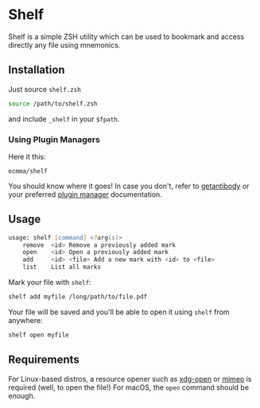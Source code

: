 # Shelf 
Shelf is a simple ZSH utility which can be used to bookmark and access directly any file
using mnemonics.

## Installation
Just source ``shelf.zsh`` 
``` zsh 
source /path/to/shelf.zsh
```
and include ``_shelf`` in your ``$fpath``. 
 
### Using Plugin Managers
Here it this: 
```
ecmma/shelf
```
You should know where it goes! In case you don't, 
refer to [getantibody](https://getantibody.github.io/) 
or your preferred [plugin manager](https://github.com/unixorn/awesome-zsh-plugins#installation) documentation.

## Usage 
``` zsh 
usage: shelf [command] <?arg(s)>
	remove 	<id> Remove a previously added mark
	open 	<id> Open a previously added mark
	add 	<id> <file> Add a new mark with <id> to <file>
	list 	List all marks

```

Mark your file with ``shelf``: 
``` zsh
shelf add myfile /long/path/to/file.pdf
```

Your file will be saved and you'll be able to open it using ``shelf`` from anywhere: 
```zsh 
shelf open myfile 
```


## Requirements
For Linux-based distros, a resource opener such as [xdg-open](https://wiki.archlinux.org/index.php/default_applications#xdg-open)
or [mimeo](https://wiki.archlinux.org/index.php/default_applications#mimeo) is required (well, to open the file!) 
For macOS, the ``open`` command should be enough. 
